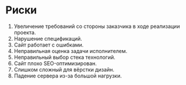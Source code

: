 # Риски
1. Увеличение требований со стороны заказчика в ходе реализации проекта.
2. Нарушение спецификаций.
3. Сайт работает с ошибками.
4. Неправильная оценка задачи исполнителем.
5. Неправильный выбор стека технологий.
6. Сайт плохо SEO-оптимизирован.
7. Слишком сложный для вёрстки дизайн.
8. Падение сервера из-за большой нагрузки.
